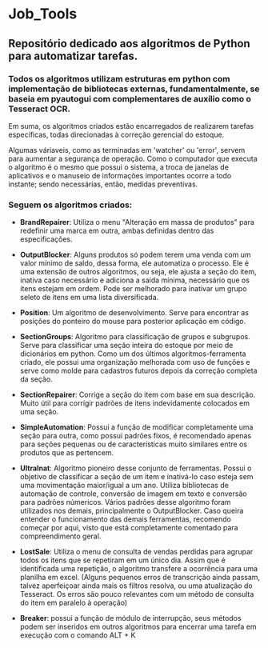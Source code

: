 # Job_Tools
## Repositório dedicado aos algoritmos de Python para automatizar tarefas.
### Todos os algoritmos utilizam estruturas em python com implementação de bibliotecas externas, fundamentalmente, se baseia em pyautogui com complementares de auxílio como o Tesseract OCR.

Em suma, os algoritmos criados estão encarregados de realizarem tarefas específicas, todas direcionadas à correção gerencial do estoque.

Algumas váriaveis, como as terminadas em 'watcher' ou 'error', servem para aumentar a segurança de operação. Como o computador que executa o algoritmo é o mesmo que possui o sistema, a troca de janelas de aplicativos e o manuseio de informações importantes ocorre a todo instante; sendo necessárias, então, medidas preventivas.

### Seguem os algoritmos criados:

- **BrandRepairer**: Utiliza o menu "Alteração em massa de produtos" para redefinir uma marca em outra, ambas definidas dentro das especificações.

- **OutputBlocker**: Alguns produtos só podem terem uma venda com um valor mínimo de saldo, dessa forma, ele automatiza o processo. Ele é uma extensão de outros algoritmos, ou seja, ele ajusta a seção do item, inativa caso necessário e adiciona a saída mínima, necessário que os itens estejam em ordem. Pode ser melhorado para inativar um grupo seleto de itens em uma lista diversificada.

- **Position**: Um algoritmo de desenvolvimento. Serve para encontrar as posições do ponteiro do mouse para posterior aplicação em código.

- **SectionGroups**: Algoritmo para classificação de grupos e subgrupos. Serve para classificar uma seção inteira do estoque por meio de dicionários em python. Como um dos últimos algoritmos-ferramenta criado, ele possui uma organização melhorada com uso de funções e serve como molde para cadastros futuros depois da correção completa da seção.

- **SectionRepairer**: Corrige a seção do item com base em sua descrição. Muito útil para corrigir padrões de itens indevidamente colocados em uma seção.

- **SimpleAutomation**: Possui a função de modificar completamente uma seção para outra, como possui padrões fixos, é recomendado apenas para seções pequenas ou de características muito similares entre os produtos que as pertencem.

- **UltraInat**: Algoritmo pioneiro desse conjunto de ferramentas. Possui o objetivo de classificar a seção de um item e inativá-lo caso esteja sem uma movimentação maior/igual a um ano. Utiliza bibliotecas de automação de controle, conversão de imagem em texto e conversão para padrões númericos. Vários padrões desse algoritmo foram utilizados nos demais, principalmente o OutputBlocker. Caso queira entender o funcionamento das demais ferramentas, recomendo começar por aqui, visto que está completamente comentado para compreendimento geral.

- **LostSale**: Utiliza o menu de consulta de vendas perdidas para agrupar todos os itens que se repetiram em um único dia. Assim que é identificada uma repetição, o algoritmo transfere a ocorrência para uma planilha em excel. (Alguns pequenos erros de transcrição ainda passam, talvez aperfeiçoar ainda mais os filtros resolva, ou uma atualização do Tesseract. Os erros são pouco relevantes com um método de consulta do item em paralelo à operação)

- **Breaker**: possui a função de módulo de interrupção, seus métodos podem ser inseridos em outros algoritmos para encerrar uma tarefa em execução com o comando ALT + K

